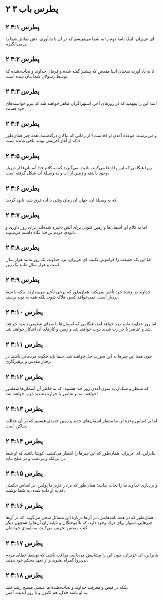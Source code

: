# ۲ پطرس باب ۳

## ۲ پطرس ۳:۱

ای عزیزان، اینک نامهٔ دوم را به شما می‌نویسم که در آن با یادآوری، ذهن صادق شما را برمی‌انگیزم،

## ۲ پطرس ۳:۲

تا به یاد آورید سخنان انبیا مقدس که پیشتر گفته شده و فرمان خداوند و نجات‌دهنده که توسط رسولان شما بیان شده است.

## ۲ پطرس ۳:۳

ابتدا این را بفهمید که در روزهای آخر، استهزاگران ظاهر خواهند شد که پیرو خواسته‌های خود هستند،

## ۲ پطرس ۳:۴

و می‌پرسند: «وعدهٔ آمدن او کجاست؟ از زمانی که نیاکان درگذشتند، همه چیز همان‌طور که از آغاز آفرینش بوده، باقی مانده است.»

## ۲ پطرس ۳:۵

زیرا هنگامی که این را ادعا می‌کنند، نادیده می‌گیرند که به کلام خدا آسمان‌ها از دیرباز وجود داشته و زمین از آب و به وسیلهٔ آب شکل گرفته است،

## ۲ پطرس ۳:۶

که به وسیلهٔ آن، جهان آن زمان وقتی با آب غرق شد، نابود گردید.

## ۲ پطرس ۳:۷

اما به کلام او، آسمان‌ها و زمین کنونی برای آتش ذخیره شده‌اند، برای روز داوری و نابودی مردم بی‌خدا نگاه داشته می‌شوند.

## ۲ پطرس ۳:۸

اما این یک حقیقت را فراموش نکنید، ای عزیزان: نزد خداوند، یک روز مانند هزار سال است و هزار سال مانند یک روز.

## ۲ پطرس ۳:۹

خداوند در وعدهٔ خود تأخیر نمی‌کند، همان‌طور که برخی تأخیر می‌پندارند، بلکه با شما بردبار است، نمی‌خواهد کسی هلاک شود، بلکه همه به توبه برسند.

## ۲ پطرس ۳:۱۰

اما روز خداوند مانند دزد خواهد آمد، هنگامی که آسمان‌ها با صدای عظیمی ناپدید خواهند شد و عناصر با حرارت شدید ذوب خواهند شد و زمین و کارهای آن آشکار خواهند شد.

## ۲ پطرس ۳:۱۱

چون همهٔ این چیزها به این صورت حل خواهند شد، شما باید چگونه مردمانی باشید در رفتار مقدس و پرهیزگاری،

## ۲ پطرس ۳:۱۲

که منتظر و شتابان به سوی آمدن روز خدا هستید، که به خاطر آن آسمان‌ها شعله‌ور خواهند شد و عناصر با حرارت شدید ذوب خواهند شد!

## ۲ پطرس ۳:۱۳

اما بر اساس وعدهٔ او، ما منتظر آسمان‌های جدید و زمین جدیدی هستیم که در آن عدالت ساکن است.

## ۲ پطرس ۳:۱۴

بنابراین، ای عزیزان، همان‌طور که این چیزها را انتظار می‌کشید، کوشا باشید که او شما را بی‌لکه و بی‌عیب و در صلح بیابد،

## ۲ پطرس ۳:۱۵

و بردباری خداوند ما را نجات بدانید؛ همان‌طور که برادر عزیز ما پولس، بر اساس حکمتی که به او داده شده، به شما نوشت،

## ۲ پطرس ۳:۱۶

همان‌طور که در همهٔ نامه‌هایش، در آن‌ها دربارهٔ این مسائل سخن می‌گوید، که در آن‌ها چیزهایی دشوار برای درک وجود دارد، که ناآموختگان و ناپایداران آن‌ها را همچون دیگر کتب مقدس تحریف می‌کنند، به نابودی خودشان.

## ۲ پطرس ۳:۱۷

بنابراین، ای عزیزان، چون این را پیشاپیش می‌دانید، مراقب باشید که توسط خطای مردم بی‌پروا گمراه نشوید و از تعهد محکم خود نیفتید،

## ۲ پطرس ۳:۱۸

بلکه در فیض و معرفت خداوند و نجات‌دهندهٔ ما عیسی مسیح رشد کنید.  
به او باشد جلال، هم اکنون و تا روز ابدیت. آمین.
